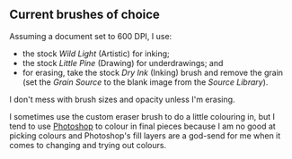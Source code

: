 <!--
  # This file is distributed under under the Creative Commons
  # Attribution 4.0 International License. To view a copy of this
  # license, please visit <http://creativecommons.org/licenses/by/4.0/>.

  title: Procreate Notes
  twigTemplate: .templates/base-note.html.twig
-->

Current brushes of choice
-------------------------

Assuming a document set to 600 DPI, I use:

  - the stock _Wild Light_ (Artistic) for inking;
  - the stock _Little Pine_ (Drawing) for underdrawings; and
  - for erasing, take the stock _Dry Ink_ (Inking) brush and remove the
    grain (set the _Grain Source_ to the blank image from the _Source
    Library_).

I don't mess with brush sizes and opacity unless I'm erasing.

I sometimes use the custom eraser brush to do a little colouring in, but
I tend to use [Photoshop][1] to colour in final pieces because I am no
good at picking colours and Photoshop's fill layers are a god-send for
me when it comes to changing and trying out colours.

[1]: <https://www.robotinaponcho.net/notes/photoshop>

